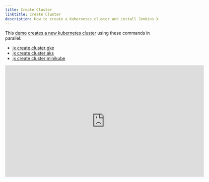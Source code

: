 ```yaml
---
title: Create Cluster
linktitle: Create Cluster
description: How to create a Kubernetes cluster and install Jenkins X
---
```


This [demo](https://www.youtube.com/watch?v=ELA4tytdFeA) [creates a new kubernetes cluster](/docs/getting_started/setup/create-cluster/) using these commands in parallel:

* [jx create cluster gke](/commands/jx_create_cluster_gke)
* [jx create cluster aks](/commands/jx_create_cluster_aks)
* [jx create cluster minikube](/commands/jx_create_cluster_minikube)


<iframe width="640" height="360" src="https://www.youtube.com/embed/ELA4tytdFeA" frameborder="0" allow="autoplay; encrypted-media" allowfullscreen></iframe>